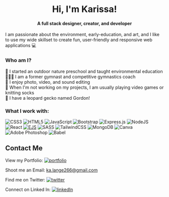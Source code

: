 <h1 align='center'">Hi, I'm Karissa!</h1>
<h4 align='center'">A full stack designer, creator, and developer</h4>

I am passionate about the environment, early-education, and art, and I like to use my wide skillset to create fun, user-friendly and responsive web applications 💻

### Who am I?
🐞  I started an outdoor nature preschool and taught environmental education
<br/>
🤸🏼‍♀️ I am a former gymnast and competitive gymnastics coach
<br/>
🎥 I enjoy photo, video, and sound editing
<br/>
🧶 When I'm not working on my projects, I am usually playing video games or knitting socks
<br/>
🦎  I have a leopard gecko named Gordon!



### What I work with:
![CSS3](https://img.shields.io/badge/css3-%231572B6.svg?style=for-the-badge&logo=css3&logoColor=white) ![HTML5](https://img.shields.io/badge/html5-%23E34F26.svg?style=for-the-badge&logo=html5&logoColor=white) ![JavaScript](https://img.shields.io/badge/javascript-%23323330.svg?style=for-the-badge&logo=javascript&logoColor=%23F7DF1E) ![Bootstrap](https://img.shields.io/badge/bootstrap-%23563D7C.svg?style=for-the-badge&logo=bootstrap&logoColor=white) ![Express.js](https://img.shields.io/badge/express.js-%23404d59.svg?style=for-the-badge&logo=express&logoColor=%2361DAFB) ![NodeJS](https://img.shields.io/badge/node.js-6DA55F?style=for-the-badge&logo=node.js&logoColor=white) ![React](https://img.shields.io/badge/react-%2320232a.svg?style=for-the-badge&logo=react&logoColor=%2361DAFB)
 [![EJS][ejs-shield]][ejs-url] ![SASS](https://img.shields.io/badge/SASS-hotpink.svg?style=for-the-badge&logo=SASS&logoColor=white) ![TailwindCSS](https://img.shields.io/badge/tailwindcss-%2338B2AC.svg?style=for-the-badge&logo=tailwind-css&logoColor=white) ![MongoDB](https://img.shields.io/badge/MongoDB-%234ea94b.svg?style=for-the-badge&logo=mongodb&logoColor=white) ![Canva](https://img.shields.io/badge/Canva-%2300C4CC.svg?style=for-the-badge&logo=Canva&logoColor=white) ![Adobe Photoshop](https://img.shields.io/badge/adobephotoshop-%2331A8FF.svg?style=for-the-badge&logo=adobephotoshop&logoColor=white) ![Babel](https://img.shields.io/badge/Babel-F9DC3e?style=for-the-badge&logo=babel&logoColor=black)




## Contact Me

View my Portfolio: [![portfolio][portfolio-shield]][portfolio-url]

Shoot me an Email: ka.lange266@gmail.com

Find me on Twitter: [![twitter][twitter-shield]][twitter-url]

Connect on Linked In: [![linkedIn][linkedin-shield]][linkedin-url]






[linkedin-shield]: https://img.shields.io/badge/linkedin-%230077B5.svg?style=for-the-badge&logo=linkedin&logoColor=white
[linkedin-url]: https://www.linkedin.com/in/ka-lange/

[twitter-shield]: https://img.shields.io/badge/@kl2662-%231DA1F2.svg?style=for-the-badge&logo=Twitter&logoColor=white
[twitter-url]: https://twitter.com/kl2662

[portfolio-shield]:https://img.shields.io/badge/PORTFOLIO-100000?style=for-the-badge&logo=Portfolio&logoColor=white&labelColor=FFFDFC&color=C77D4F
[portfolio-url]: https://karissa-lange.netlify.app/

[email-shield]: https://img.shields.io/badge/Gmail-D14836?style=for-the-badge&logo=gmail&logoColor=white

[ejs-shield]:https://img.shields.io/badge/EJS-100000?style=for-the-badge&logo=EJS&logoColor=white&labelColor=B8C972&color=B8C972
[ejs-url]:https://ejs.co/

